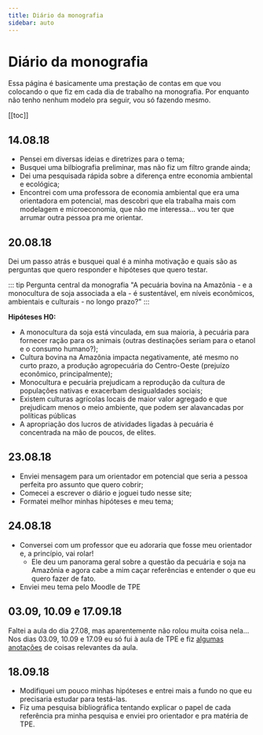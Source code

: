 ```yaml
---
title: Diário da monografia
sidebar: auto
---
```


# Diário da monografia

Essa página é basicamente uma prestação de contas em que vou colocando o que fiz em cada dia de trabalho na monografia. Por enquanto não tenho nenhum modelo pra seguir, vou só fazendo mesmo.

[[toc]]

## 14.08.18

- Pensei em diversas ideias e diretrizes para o tema;
- Busquei uma bilbiografia preliminar, mas não fiz um filtro grande ainda;
- Dei uma pesquisada rápida sobre a diferença entre economia ambiental e ecológica;
- Encontrei com uma professora de economia ambiental que era uma orientadora em potencial, mas descobri que ela trabalha mais com modelagem e microeconomia, que não me interessa... vou ter que arrumar outra pessoa pra me orientar.

## 20.08.18

Dei um passo atrás e busquei qual é a minha motivação e quais são as perguntas que quero responder e hipóteses que quero testar.

::: tip Pergunta central da monografia
"A pecuária bovina na Amazônia - e a monocultura de soja associada a ela - é sustentável, em níveis econômicos, ambientais e culturais - no longo prazo?"
:::

**Hipóteses H0:**

- A monocultura da soja está vinculada, em sua maioria, à pecuária para fornecer ração para os animais (outras destinações seriam para o etanol e o consumo humano?);
- Cultura bovina na Amazônia impacta negativamente, até mesmo no curto prazo, a produção agropecuária do Centro-Oeste (prejuízo econômico, principalmente);
- Monocultura e pecuária prejudicam a reprodução da cultura de populações nativas e exacerbam desigualdades sociais;
- Existem culturas agrícolas locais de maior valor agregado e que prejudicam menos o meio ambiente, que podem ser alavancadas por políticas públicas
- A apropriação dos lucros de atividades ligadas à pecuária é concentrada na mão de poucos, de elites.

## 23.08.18

- Enviei mensagem para um orientador em potencial que seria a pessoa perfeita pro assunto que quero cobrir;
- Comecei a escrever o diário e joguei tudo nesse site;
- Formatei melhor minhas hipóteses e meu tema;

## 24.08.18

- Conversei com um professor que eu adoraria que fosse meu orientador e, a princípio, vai rolar!
  - Ele deu um panorama geral sobre a questão da pecuária e soja na Amazônia e agora cabe a mim caçar referências e entender o que eu quero fazer de fato.
- Enviei meu tema pelo Moodle de TPE

## 03.09, 10.09 e 17.09.18

Faltei a aula do dia 27.08, mas aparentemente não rolou muita coisa nela... Nos dias 03.09, 10.09 e 17.09 eu só fui à aula de TPE e fiz [algumas anotações](/monografia/tpe.html#anotacoes-em-sala) de coisas relevantes da aula.

## 18.09.18

- Modifiquei um pouco minhas hipóteses e entrei mais a fundo no que eu precisaria estudar para testá-las.
- Fiz uma pesquisa bibliográfica tentando explicar o papel de cada referência pra minha pesquisa e enviei pro orientador e pra matéria de TPE.